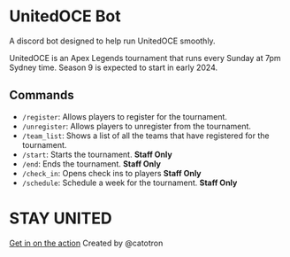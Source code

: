 # UnitedOCE Bot
A discord bot designed to help run UnitedOCE smoothly.

UnitedOCE is an Apex Legends tournament that runs every Sunday at 7pm Sydney time. Season 9 is expected to start in early 2024.

## Commands
- `/register`: Allows players to register for the tournament.
- `/unregister`: Allows players to unregister from the tournament.
- `/team_list`: Shows a list of all the teams that have registered for the tournament.
- `/start`: Starts the tournament. **Staff Only**
- `/end`: Ends the tournament. **Staff Only**
- `/check_in`: Opens check ins to players **Staff Only**
- `/schedule`: Schedule a week for the tournament. **Staff Only**

# STAY UNITED
[Get in on the action](https://discord.gg/6r2snr9Yub)
Created by @catotron